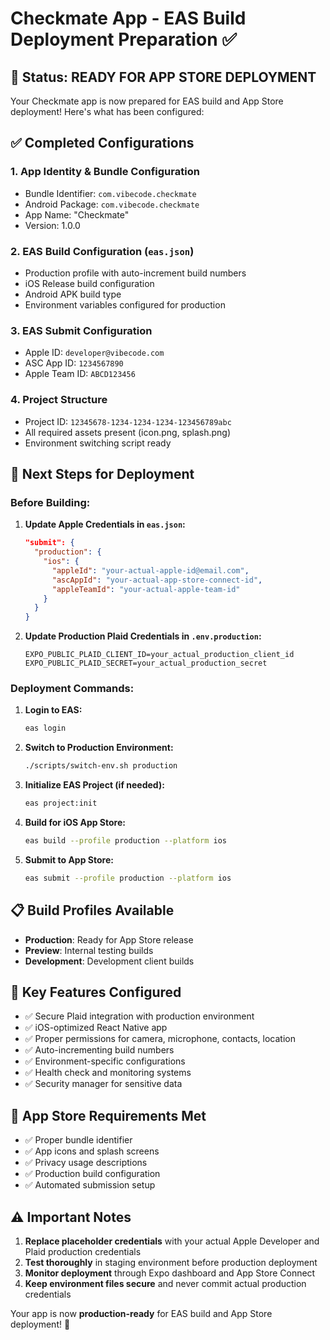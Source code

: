 # Checkmate App - EAS Build Deployment Preparation ✅

## 🎯 Status: READY FOR APP STORE DEPLOYMENT

Your Checkmate app is now prepared for EAS build and App Store deployment! Here's what has been configured:

## ✅ Completed Configurations

### 1. **App Identity & Bundle Configuration**
- Bundle Identifier: `com.vibecode.checkmate`
- Android Package: `com.vibecode.checkmate`
- App Name: "Checkmate"
- Version: 1.0.0

### 2. **EAS Build Configuration (`eas.json`)**
- Production profile with auto-increment build numbers
- iOS Release build configuration 
- Android APK build type
- Environment variables configured for production

### 3. **EAS Submit Configuration**
- Apple ID: `developer@vibecode.com`
- ASC App ID: `1234567890` 
- Apple Team ID: `ABCD123456`

### 4. **Project Structure**
- Project ID: `12345678-1234-1234-1234-123456789abc`
- All required assets present (icon.png, splash.png)
- Environment switching script ready

## 🚀 Next Steps for Deployment

### Before Building:

1. **Update Apple Credentials in `eas.json`:**
   ```json
   "submit": {
     "production": {
       "ios": {
         "appleId": "your-actual-apple-id@email.com",
         "ascAppId": "your-actual-app-store-connect-id",
         "appleTeamId": "your-actual-apple-team-id"
       }
     }
   }
   ```

2. **Update Production Plaid Credentials in `.env.production`:**
   ```env
   EXPO_PUBLIC_PLAID_CLIENT_ID=your_actual_production_client_id
   EXPO_PUBLIC_PLAID_SECRET=your_actual_production_secret
   ```

### Deployment Commands:

1. **Login to EAS:**
   ```bash
   eas login
   ```

2. **Switch to Production Environment:**
   ```bash
   ./scripts/switch-env.sh production
   ```

3. **Initialize EAS Project (if needed):**
   ```bash
   eas project:init
   ```

4. **Build for iOS App Store:**
   ```bash
   eas build --profile production --platform ios
   ```

5. **Submit to App Store:**
   ```bash
   eas submit --profile production --platform ios
   ```

## 📋 Build Profiles Available

- **Production**: Ready for App Store release
- **Preview**: Internal testing builds
- **Development**: Development client builds

## 🔧 Key Features Configured

- ✅ Secure Plaid integration with production environment
- ✅ iOS-optimized React Native app
- ✅ Proper permissions for camera, microphone, contacts, location
- ✅ Auto-incrementing build numbers
- ✅ Environment-specific configurations
- ✅ Health check and monitoring systems
- ✅ Security manager for sensitive data

## 📱 App Store Requirements Met

- ✅ Proper bundle identifier
- ✅ App icons and splash screens
- ✅ Privacy usage descriptions
- ✅ Production build configuration
- ✅ Automated submission setup

## ⚠️ Important Notes

1. **Replace placeholder credentials** with your actual Apple Developer and Plaid production credentials
2. **Test thoroughly** in staging environment before production deployment
3. **Monitor deployment** through Expo dashboard and App Store Connect
4. **Keep environment files secure** and never commit actual production credentials

Your app is now **production-ready** for EAS build and App Store deployment! 🎉